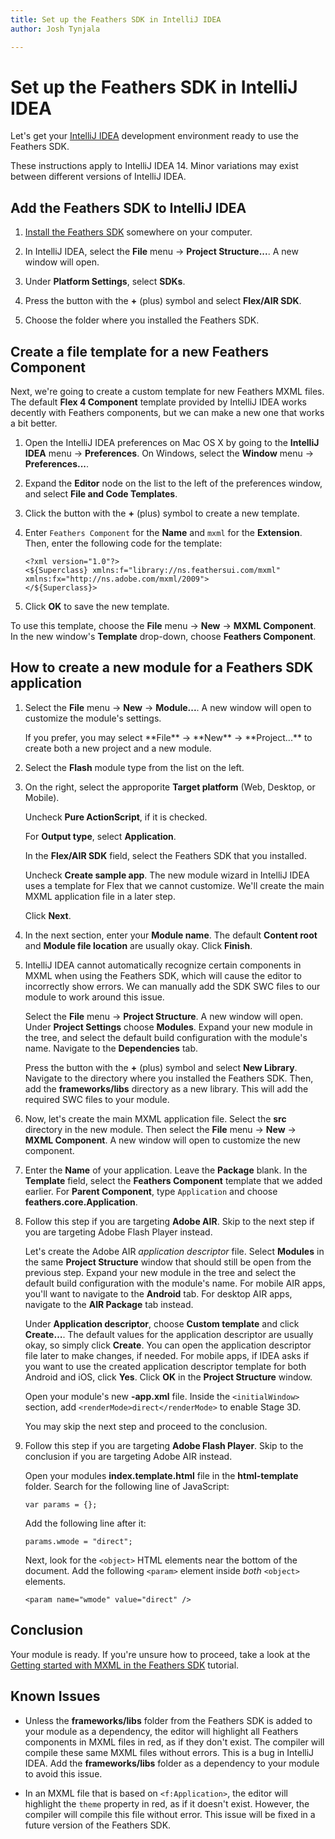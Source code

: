 ```yaml
---
title: Set up the Feathers SDK in IntelliJ IDEA  
author: Josh Tynjala

---
```

# Set up the Feathers SDK in IntelliJ IDEA

Let's get your [IntelliJ IDEA](http://www.jetbrains.com/idea/) development environment ready to use the Feathers SDK.

<aside class="info">These instructions apply to IntelliJ IDEA 14. Minor variations may exist between different versions of IntelliJ IDEA.</aside>

## Add the Feathers SDK to IntelliJ IDEA

1. [Install the Feathers SDK](installation-instructions.html) somewhere on your computer.

2. In IntelliJ IDEA, select the **File** menu → **Project Structure...**. A new window will open.

3. Under **Platform Settings**, select **SDKs**.

4. Press the button with the **+** (plus) symbol and select **Flex/AIR SDK**.

5. Choose the folder where you installed the Feathers SDK.

## Create a file template for a new Feathers Component

Next, we're going to create a custom template for new Feathers MXML files. The default **Flex 4 Component** template provided by IntelliJ IDEA works decently with Feathers components, but we can make a new one that works a bit better.

1. Open the IntelliJ IDEA preferences on Mac OS X by going to the **IntelliJ IDEA** menu → **Preferences**. On Windows, select the **Window** menu → **Preferences...**.

2. Expand the **Editor** node on the list to the left of the preferences window, and select **File and Code Templates**.

3. Click the button with the **+** (plus) symbol to create a new template.

4. Enter `Feathers Component` for the **Name** and `mxml` for the **Extension**. Then, enter the following code for the template:

	``` code
	<?xml version="1.0"?>
	<${Superclass} xmlns:f="library://ns.feathersui.com/mxml" xmlns:fx="http://ns.adobe.com/mxml/2009">
	</${Superclass}>
	```

5. Click **OK** to save the new template.

To use this template, choose the **File** menu → **New** → **MXML Component**. In the new window's **Template** drop-down, choose **Feathers Component**.

## How to create a new module for a Feathers SDK application

1. Select the **File** menu → **New** → **Module...**. A new window will open to customize the module's settings.

	<aside class="info">If you prefer, you may select **File** → **New** → **Project...** to create both a new project and a new module.</aside>

2. Select the **Flash** module type from the list on the left.

3. On the right, select the approporite **Target platform** (Web, Desktop, or Mobile).

	Uncheck **Pure ActionScript**, if it is checked.

	For **Output type**, select **Application**.

	In the **Flex/AIR SDK** field, select the Feathers SDK that you installed.

	Uncheck **Create sample app**. The new module wizard in IntelliJ IDEA uses a template for Flex that we cannot customize. We'll create the main MXML application file in a later step.

	Click **Next**.

4. In the next section, enter your **Module name**. The default **Content root** and **Module file location** are usually okay. Click **Finish**.

5. IntelliJ IDEA cannot automatically recognize certain components in MXML when using the Feathers SDK, which will cause the editor to incorrectly show errors. We can manually add the SDK SWC files to our module to work around this issue.

	Select the **File** menu → **Project Structure**. A new window will open. Under **Project Settings** choose **Modules**. Expand your new module in the tree, and select the default build configuration with the module's name. Navigate to the **Dependencies** tab.

	Press the button with the **+** (plus) symbol and select **New Library**. Navigate to the directory where you installed the Feathers SDK. Then, add the **frameworks/libs** directory as a new library. This will add the required SWC files to your module.

6. Now, let's create the main MXML application file. Select the **src** directory in the new module. Then select the **File** menu → **New** → **MXML Component**. A new window will open to customize the new component.

7. Enter the **Name** of your application. Leave the **Package** blank. In the **Template** field, select the **Feathers Component** template that we added earlier. For **Parent Component**, type `Application` and choose **feathers.core.Application**.

8. Follow this step if you are targeting **Adobe AIR**. Skip to the next step if you are targeting Adobe Flash Player instead.

	Let's create the Adobe AIR *application descriptor* file. Select **Modules** in the same **Project Structure** window that should still be open from the previous step. Expand your new module in the tree and select the default build configuration with the module's name. For mobile AIR apps, you'll want to navigate to the **Android** tab. For desktop AIR apps, navigate to the **AIR Package** tab instead.

	Under **Application descriptor**, choose **Custom template** and click **Create…**. The default values for the application descriptor are usually okay, so simply click **Create**. You can open the application descriptor file later to make changes, if needed. For mobile apps, if IDEA asks if you want to use the created application descriptor template for both Android and iOS, click **Yes**. Click **OK** in the **Project Structure** window.

	Open your module's new **-app.xml** file. Inside the `<initialWindow>` section, add `<renderMode>direct</renderMode>` to enable Stage 3D.

	You may skip the next step and proceed to the conclusion.

9. Follow this step if you are targeting **Adobe Flash Player**. Skip to the conclusion if you are targeting Adobe AIR instead.

	Open your modules **index.template.html** file in the **html-template** folder. Search for the following line of JavaScript:

	``` code
	var params = {};
	```

	Add the following line after it:

	``` code
	params.wmode = "direct";
	```

	Next, look for the `<object>` HTML elements near the bottom of the document. Add the following `<param>` element inside *both* `<object>` elements.

	``` code
	<param name="wmode" value="direct" />
	```

## Conclusion

Your module is ready. If you're unsure how to proceed, take a look at the [Getting started with MXML in the Feathers SDK](getting-started-mxml.html) tutorial.

## Known Issues

* Unless the **frameworks/libs** folder from the Feathers SDK is added to your module as a dependency, the editor will highlight all Feathers components in MXML files in red, as if they don't exist. The compiler will compile these same MXML files without errors. This is a bug in IntelliJ IDEA. Add the **frameworks/libs** folder as a dependency to your module to avoid this issue.

* In an MXML file that is based on `<f:Application>`, the editor will highlight the `theme` property in red, as if it doesn't exist. However, the compiler will compile this file without error. This issue will be fixed in a future version of the Feathers SDK.